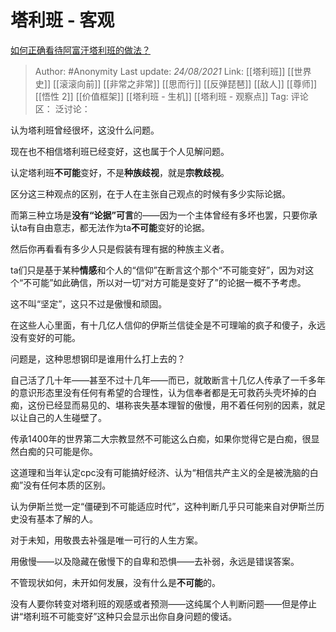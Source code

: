 # 塔利班 - 客观
[如何正确看待阿富汗塔利班的做法？](https://www.zhihu.com/question/480268810/answer/2074675824)

> Author: #Anonymity
> Last update: *24/08/2021*
> Link: [[塔利班]] [[世界史]] [[滚滚向前]] [[非常之非常]] [[思而行]] [[反弹琵琶]] [[敌人]] [[尊师]] [[悟性 2]] [[价值框架]] [[塔利班 - 生机]] [[塔利班 - 观察点]]
> Tag:
> 评论区：
> 泛讨论：

认为塔利班曾经很坏，这没什么问题。

现在也不相信塔利班已经变好，这也属于个人见解问题。

认定塔利班**不可能**变好，不是**种族歧视**，就是**宗教歧视**。

区分这三种观点的区别，在于人在主张自己观点的时候有多少实际论据。

而第三种立场是**没有“论据”可言**的——因为一个主体曾经有多坏也罢，只要你承认ta有自由意志，都无法作为ta**不可能**变好的论据。

然后你再看看有多少人只是假装有理有据的种族主义者。

ta们只是基于某种**情感**和个人的“信仰”在断言这个那个“不可能变好”，因为对这个“不可能”如此确信，所以对一切“对方可能是变好了”的论据一概不予考虑。

这不叫“坚定”，这只不过是傲慢和顽固。

在这些人心里面，有十几亿人信仰的伊斯兰信徒全是不可理喻的疯子和傻子，永远没有变好的可能。

问题是，这种思想钢印是谁用什么打上去的？

自己活了几十年——甚至不过十几年——而已，就敢断言十几亿人传承了一千多年的意识形态里没有任何有希望的合理性，认为信奉者都是无可救药头壳坏掉的白痴，这份已经显而易见的、堪称丧失基本理智的傲慢，用不着任何别的因素，就足以让自己的人生碰壁了。

传承1400年的世界第二大宗教显然不可能这么白痴，如果你觉得它是白痴，很显然白痴的只可能是你。

这道理和当年认定cpc没有可能搞好经济、认为“相信共产主义的全是被洗脑的白痴”没有任何本质的区别。

认为伊斯兰觉一定“僵硬到不可能适应时代”，这种判断几乎只可能来自对伊斯兰历史没有基本了解的人。

对于未知，用敬畏去补强是唯一可行的人生方案。

用傲慢——以及隐藏在傲慢下的自卑和恐惧——去补弱，永远是错误答案。

不管现状如何，未开如何发展，没有什么是**不可能**的。

没有人要你转变对塔利班的观感或者预测——这纯属个人判断问题——但是停止讲“塔利班不可能变好”这种只会显示出你自身问题的傻话。
